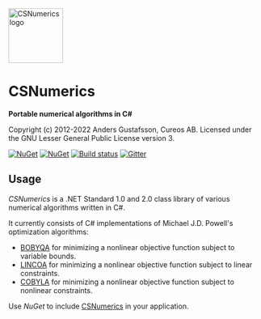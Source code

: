 <img src="NuGet/csnumerics.png" alt="CSNumerics logo" height="108" />

# CSNumerics

<b>Portable numerical algorithms in C#</b>

Copyright (c) 2012-2022 Anders Gustafsson, Cureos AB. Licensed under the GNU Lesser General Public License version 3.<br />

[![NuGet](https://img.shields.io/nuget/v/csnumerics.svg)](https://www.nuget.org/packages/csnumerics/)
[![NuGet](https://img.shields.io/nuget/dt/csnumerics.svg)](https://www.nuget.org/packages/csnumerics/)
[![Build status](https://ci.appveyor.com/api/projects/status/2msksh7auurc4hu4?svg=true)](https://ci.appveyor.com/project/anders9ustafsson/csnumerics)
[![Gitter](https://badges.gitter.im/Join%20Chat.svg)](https://gitter.im/cureos/csnumerics?utm_source=badge&utm_medium=badge&utm_campaign=pr-badge)

## Usage

*CSNumerics* is a .NET Standard 1.0 and 2.0 class library of various numerical algorithms written in C#. 

It currently consists of C# implementations of Michael J.D. Powell's optimization algorithms:

* [BOBYQA](https://github.com/cureos/csnumerics/wiki/BOBYQA) for minimizing a nonlinear objective function subject to variable bounds.
* [LINCOA](https://github.com/cureos/csnumerics/wiki/LINCOA) for minimizing a nonlinear objective function subject to linear constraints.
* [COBYLA](https://github.com/cureos/csnumerics/wiki/COBYLA) for minimizing a nonlinear objective function subject to nonlinear constraints.

Use *NuGet* to include [CSNumerics](https://www.nuget.org/packages/csnumerics) in your application.
